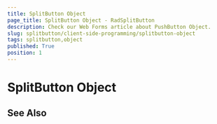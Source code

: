 ```yaml
---
title: SplitButton Object
page_title: SplitButton Object - RadSplitButton
description: Check our Web Forms article about PushButton Object.
slug: splitbutton/client-side-programming/splitbutton-object
tags: splitbutton,object
published: True
position: 1
---
```


# SplitButton Object

## See Also

